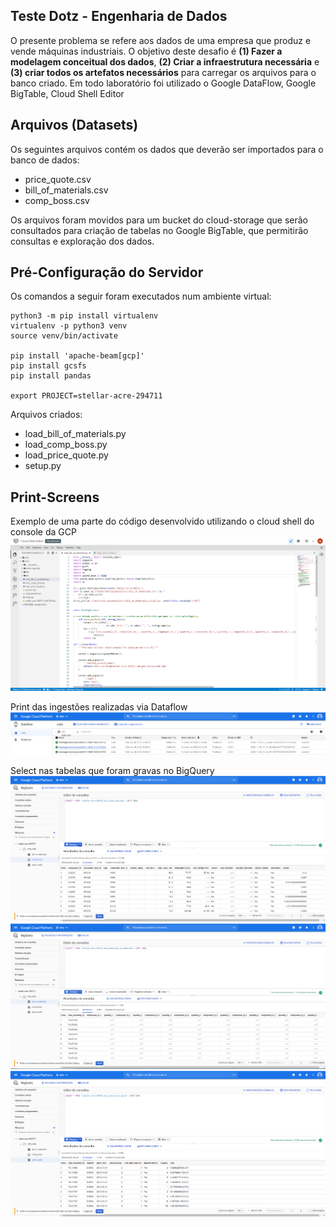 ## Teste Dotz - Engenharia de Dados

O presente problema se refere aos dados de uma empresa que produz e vende máquinas industriais. O objetivo deste desafio é **(1) Fazer a modelagem conceitual dos dados**, **(2) Criar a infraestrutura necessária** e **(3) criar todos os artefatos necessários** para carregar os arquivos para o banco criado.
Em todo laboratório foi utilizado o Google DataFlow, Google BigTable, Cloud Shell Editor


## Arquivos (Datasets)

Os seguintes arquivos contém os dados que deverão ser importados para o banco de dados:
- price_quote.csv
- bill_of_materials.csv
- comp_boss.csv

Os arquivos foram movidos para um bucket do cloud-storage que serão consultados para criação de tabelas no Google BigTable, que permitirão consultas e exploração dos dados.

## Pré-Configuração do Servidor

Os comandos a seguir foram executados num ambiente virtual:


    python3 -m pip install virtualenv
    virtualenv -p python3 venv
    source venv/bin/activate
    
    pip install 'apache-beam[gcp]'
    pip install gcsfs
    pip install pandas
    
    export PROJECT=stellar-acre-294711
Arquivos criados:

 - load_bill_of_materials.py
 - load_comp_boss.py
 - load_price_quote.py
 - setup.py

## Print-Screens

Exemplo de uma parte do código desenvolvido utilizando o cloud shell do console da GCP
![alt text](https://github.com/marcelopicarelli/dotz-engenharia-dados/blob/main/examplecode.png)

Print das ingestões realizadas via Dataflow
![alt text](https://github.com/marcelopicarelli/dotz-engenharia-dados/blob/main/dataflow.png)

Select nas tabelas que foram gravas no BigQuery
![alt text](https://github.com/marcelopicarelli/dotz-engenharia-dados/blob/main/compboss.png)
![alt text](https://github.com/marcelopicarelli/dotz-engenharia-dados/blob/main/billofmaterials.png)
![alt text](https://github.com/marcelopicarelli/dotz-engenharia-dados/blob/main/pricequote.png)
